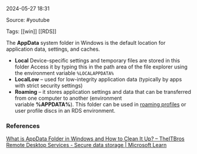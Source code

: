 
2024-05-27 18:31

Source: #youtube

Tags: [[win]] [[RDS]] 

The **AppData** system folder in Windows is the default location for application data, settings, and caches.
- **Local** 
	Device-specific settings and temporary files are stored in this folder
	Access it by typing this in the path area of the file explorer using the environment variable `%LOCALAPPDATA%`
- **LocalLow** – used for low-integrity application data (typically by apps with strict security settings)
- **Roaming** – it stores application settings and data that can be transferred from one computer to another (environment variable **%APPDATA%**). This folder can be used in [roaming profiles](https://theitbros.com/configuring-windows-roaming-user-profiles-in-active-directory/) or user profile discs in an RDS environment.

### References
[What is AppData Folder in Windows and How to Clean It Up? – TheITBros](https://theitbros.com/appdata-folder/#:~:text=The%20AppData%20folder%20on%20Windows%20has%20three%20subfolders%3A,one%20computer%20to%20another%20%28environment%20variable%20%25APPDATA%25%20%29.)
[Remote Desktop Services - Secure data storage | Microsoft Learn](https://learn.microsoft.com/en-us/windows-server/remote/remote-desktop-services/rds-plan-secure-data-storage)